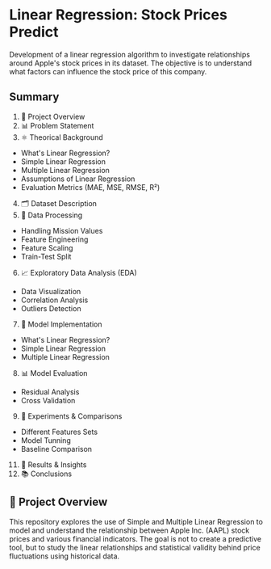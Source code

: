# Linear Regression: Stock Prices Predict
Development of a linear regression algorithm to investigate relationships around Apple's stock prices in its dataset. The objective is to understand what factors can influence the stock price of this company.

## Summary
1. 📌 Project Overview
2. 📊 Problem Statement
3. ⚛️ Theorical Background
- What's Linear Regression?
- Simple Linear Regression
- Multiple Linear Regression
- Assumptions of Linear Regression
- Evaluation Metrics (MAE, MSE, RMSE, R²)
4. 🗂️ Dataset Description
5. 🧹 Data Processing
-  Handling Mission Values
- Feature Engineering
- Feature Scaling
- Train-Test Split
6. 📈 Exploratory Data Analysis (EDA)
- Data Visualization
- Correlation Analysis
- Outliers Detection
7.  🔧 Model Implementation
- What's Linear Regression?
-  Simple Linear Regression
-  Multiple Linear Regression
8.  📊 Model Evaluation
- Residual Analysis
- Cross Validation
9.  🧪 Experiments & Comparisons
- Different Features Sets
-  Model Tunning
- Baseline Comparison
11. 🚀 Results & Insights
12. 📚 Conclusions


## 📌 Project Overview
This repository explores the use of Simple and Multiple Linear Regression to model and understand the relationship between Apple Inc. (AAPL) stock prices and various financial indicators. The goal is not to create a predictive tool, but to study the linear relationships and statistical validity behind price fluctuations using historical data.
